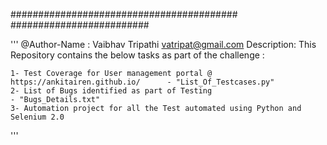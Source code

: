 #########################################
#########################

'''
@Author-Name : Vaibhav Tripathi <vatripat@gmail.com>
Description: This Repository contains the below tasks as part of the challenge :

	1- Test Coverage for User management portal @ https://ankitairen.github.io/      - "List_Of_Testcases.py"
	2- List of Bugs identified as part of Testing                                    - "Bugs_Details.txt"
	3- Automation project for all the Test automated using Python and Selenium 2.0

'''
